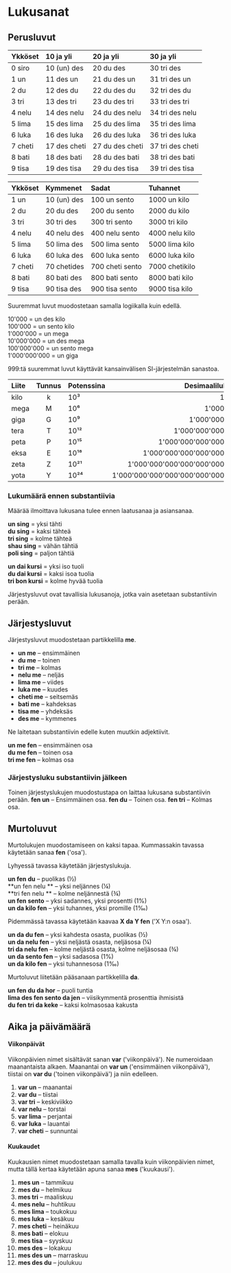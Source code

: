 # Lukusanat

## Perusluvut

| Ykköset | 10 ja yli    | 20 ja yli        | 30 ja yli        |
|:--------|:-------------|:-----------------|:-----------------|
| 0 siro  | 10 (un) des  | 20 du des        | 30 tri des       |
| 1 un    | 11 des un    | 21 du des un     | 31 tri des un    |
| 2 du    | 12 des du    | 22 du des du     | 32 tri des du    |
| 3 tri   | 13 des tri   | 23 du des tri    | 33 tri des tri   |
| 4 nelu  | 14 des nelu  | 24 du des nelu   | 34 tri des nelu  |
| 5 lima  | 15 des lima  | 25 du des lima   | 35 tri des lima  |
| 6 luka  | 16 des luka  | 26 du des luka   | 36 tri des luka  |
| 7 cheti | 17 des cheti | 27 du des cheti  | 37 tri des cheti |
| 8 bati  | 18 des bati  | 28 du des bati   | 38 tri des bati  |
| 9 tisa  | 19 des tisa  | 29 du des tisa   | 39 tri des tisa  |

| Ykköset | Kymmenet     | Sadat           | Tuhannet          |
|:--------|:-------------|:----------------|:------------------|
| 1 un    | 10 (un) des  | 100 un sento    | 1000 un kilo      |
| 2 du    | 20 du des    | 200 du sento    | 2000 du kilo      |
| 3 tri   | 30 tri des   | 300 tri sento   | 3000 tri kilo     |
| 4 nelu  | 40 nelu   des| 400 nelu sento  | 4000 nelu kilo    |
| 5 lima  | 50 lima  des | 500 lima sento  | 5000 lima kilo    |
| 6 luka  | 60 luka des  | 600 luka sento  | 6000 luka kilo    |
| 7 cheti | 70 chetides  | 700 cheti sento | 7000 chetikilo    |
| 8 bati  | 80 bati des  | 800 bati sento  | 8000 bati kilo    |
| 9 tisa  | 90 tisa des  | 900 tisa sento  | 9000 tisa kilo    |

Suuremmat luvut muodostetaan samalla logiikalla kuin edellä.

10'000 = un des kilo  
100'000 = un sento kilo  
1'000'000 = un mega  
10'000'000 = un des mega  
100'000'000 = un sento mega  
1'000'000'000 = un giga

999:tä suuremmat luvut käyttävät kansainvälisen SI-järjestelmän sanastoa.

| Liite  | Tunnus | Potenssina | Desimaalilukuna             |
|:-------|:------:|:-----|----------------------------------:|
| kilo   | k      | 10³  |                             1'000 |
| mega   | M      | 10⁶  |                         1'000'000 |
| giga   | G      | 10⁹  |                     1'000'000'000 |
| tera   | T      | 10¹² |                 1'000'000'000'000 |
| peta   | P      | 10¹⁵ |             1'000'000'000'000'000 |
| eksa   | E      | 10¹⁸ |         1'000'000'000'000'000'000 |
| zeta   | Z      | 10²¹ |     1'000'000'000'000'000'000'000 |
| yota   | Y      | 10²⁴ | 1'000'000'000'000'000'000'000'000 |

### Lukumäärä ennen substantiivia

Määrää ilmoittava lukusana tulee ennen laatusanaa ja asiansanaa.

**un sing**
= yksi tähti  
**du sing**
= kaksi tähteä  
**tri sing**
= kolme tähteä  
**shau sing**
= vähän tähtiä  
**poli sing**
= paljon tähtiä


**un dai kursi**
= yksi iso tuoli  
**du dai kursi**
= kaksi isoa tuolia  
**tri bon kursi**
= kolme hyvää tuolia

Järjestysluvut ovat tavallisia lukusanoja, jotka vain asetetaan substantiivin perään.

## Järjestysluvut

Järjestysluvut muodostetaan partikkelilla **me**.

- **un me**
  – ensimmäinen
- **du me**
  – toinen
- **tri me**
  – kolmas
- **nelu me**
  – neljäs
- **lima me**
  – viides
- **luka me**
  – kuudes
- **cheti me**
  – seitsemäs
- **bati me**
  – kahdeksas
- **tisa me**
  – yhdeksäs
- **des me**
  – kymmenes

Ne laitetaan substantiivin edelle kuten muutkin adjektiivit.

**un me fen**
– ensimmäinen osa  
**du me fen**
– toinen osa  
**tri me fen**
– kolmas osa

### Järjestysluku substantiivin jälkeen

Toinen järjestyslukujen muodostustapa on laittaa lukusana substantiivin perään.
**fen un**
– Ensimmäinen osa.
**fen du**
– Toinen osa.
**fen tri**
– Kolmas osa.


## Murtoluvut

Murtolukujen muodostamiseen on kaksi tapaa.
Kummassakin tavassa käytetään sanaa
**fen**
('osa').

Lyhyessä tavassa käytetään järjestyslukuja.

**un fen du**
– puolikas (½)  
**un fen nelu  **
– yksi neljännes (¼)  
**tri fen nelu  **
– kolme neljännestä (¾)  
**un fen sento**
– yksi sadannes, yksi prosentti (1%)  
**un da kilo fen**
– yksi tuhannes, yksi promille (1‰)

Pidemmässä tavassa käytetään kaavaa
**X da Y fen**
('X Y:n osaa').

**un da du fen**
– yksi kahdesta osasta, puolikas (½)  
**un da nelu fen**
– yksi neljästä osasta, neljäsosa (¼)  
**tri da nelu fen**
– kolme neljästä osasta, kolme neljäsosaa (¾)  
**un da sento fen**
– yksi sadasosa (1%)  
**un da kilo fen**
– yksi tuhannesosa (1‰)

Murtoluvut liitetään pääsanaan partikkelilla
**da**.

**un fen du da hor**
– puoli tuntia  
**lima des fen sento da jen**
– viisikymmentä prosenttia ihmisistä  
**du fen tri da keke**
– kaksi kolmasosaa kakusta  


## Aika ja päivämäärä

#### Viikonpäivät

Viikonpäivien nimet sisältävät sanan
**var**
('viikonpäivä').
Ne numeroidaan maanantaista alkaen.
Maanantai on
**var un**
('ensimmäinen viikonpäivä'),
tiistai on
**var du**
('toinen viikonpäivä')
ja niin edelleen.

1. **var un**
   – maanantai
2. **var du**
   – tiistai
3. **var tri**
   – keskiviikko
4. **var nelu**
   – torstai
5. **var lima**
   – perjantai
6. **var luka**
   – lauantai
7. **var cheti**
   – sunnuntai

#### Kuukaudet

Kuukausien nimet muodostetaan samalla tavalla kuin viikonpäivien nimet,
mutta tällä kertaa käytetään apuna sanaa
**mes**
('kuukausi').

1. **mes un**
   – tammikuu
2. **mes du**
   – helmikuu
3. **mes tri**
   – maaliskuu
4. **mes nelu**
  – huhtikuu
5. **mes lima**
  – toukokuu
6. **mes luka**
  – kesäkuu
7. **mes cheti**
  – heinäkuu
8. **mes bati**
  – elokuu
9. **mes tisa**
  – syyskuu
10. **mes des**
  – lokakuu
11. **mes des un**
  – marraskuu
12. **mes des du**
  – joulukuu


